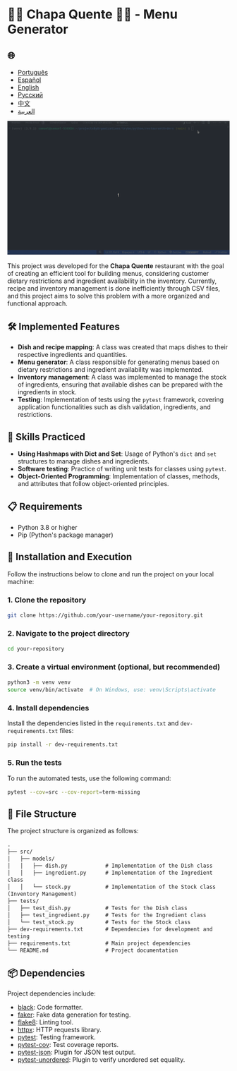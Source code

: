 # 🍝🦐 Chapa Quente 🍛🥘 - Menu Generator

<h2>🌐</h2>
<ul>
  <li><a href="https://github.com/SamuelRocha91/restaurantOrders" target="_blank">Português</a></li>
  <li><a href="https://github.com/SamuelRocha91/restaurantOrders/blob/main/README_es.md" target="_blank">Español</a></li>
  <li><a href="https://github.com/SamuelRocha91/restaurantOrders/blob/main/README_en.md" target="_blank">English</a></li>
  <li><a href="https://github.com/SamuelRocha91/restaurantOrders/blob/main/README_ru.md" target="_blank">Русский</a></li>
  <li><a href="https://github.com/SamuelRocha91/restaurantOrders/blob/main/README_ch.md" target="_blank">中文</a></li>
  <li><a href="https://github.com/SamuelRocha91/restaurantOrders/blob/main/README_ar.md" target="_blank">العربية</a></li>
</ul>

![Class handling in Python REPL](./gifs/pythonRestaurant.gif)

This project was developed for the **Chapa Quente** restaurant with the goal of creating an efficient tool for building menus, considering customer dietary restrictions and ingredient availability in the inventory. Currently, recipe and inventory management is done inefficiently through CSV files, and this project aims to solve this problem with a more organized and functional approach.

## 🛠️ Implemented Features

- **Dish and recipe mapping**: A class was created that maps dishes to their respective ingredients and quantities.
- **Menu generator**: A class responsible for generating menus based on dietary restrictions and ingredient availability was implemented.
- **Inventory management**: A class was implemented to manage the stock of ingredients, ensuring that available dishes can be prepared with the ingredients in stock.
- **Testing**: Implementation of tests using the `pytest` framework, covering application functionalities such as dish validation, ingredients, and restrictions.

## 🚵 Skills Practiced

- **Using Hashmaps with Dict and Set**: Usage of Python's `dict` and `set` structures to manage dishes and ingredients.
- **Software testing**: Practice of writing unit tests for classes using `pytest`.
- **Object-Oriented Programming**: Implementation of classes, methods, and attributes that follow object-oriented principles.

## 📋 Requirements

- Python 3.8 or higher
- Pip (Python's package manager)

## 🔧 Installation and Execution

Follow the instructions below to clone and run the project on your local machine:

### 1. Clone the repository

```bash
git clone https://github.com/your-username/your-repository.git
```

### 2. Navigate to the project directory

```bash
cd your-repository
```

### 3. Create a virtual environment (optional, but recommended)

```bash
python3 -m venv venv
source venv/bin/activate  # On Windows, use: venv\Scripts\activate
```

### 4. Install dependencies

Install the dependencies listed in the `requirements.txt` and `dev-requirements.txt` files:

```bash
pip install -r dev-requirements.txt
```

### 5. Run the tests

To run the automated tests, use the following command:

```bash
pytest --cov=src --cov-report=term-missing
```

## 📝 File Structure

The project structure is organized as follows:

```
.
├── src/
│   ├── models/
│   │   ├── dish.py            # Implementation of the Dish class
│   │   ├── ingredient.py      # Implementation of the Ingredient class
│   │   └── stock.py           # Implementation of the Stock class (Inventory Management)
├── tests/
│   ├── test_dish.py           # Tests for the Dish class
│   ├── test_ingredient.py     # Tests for the Ingredient class
│   └── test_stock.py          # Tests for the Stock class
├── dev-requirements.txt       # Dependencies for development and testing
├── requirements.txt           # Main project dependencies
└── README.md                  # Project documentation
```

## 📦 Dependencies

Project dependencies include:

- [black](https://github.com/psf/black): Code formatter.
- [faker](https://github.com/joke2k/faker): Fake data generation for testing.
- [flake8](https://github.com/PyCQA/flake8): Linting tool.
- [httpx](https://www.python-httpx.org/): HTTP requests library.
- [pytest](https://pytest.org/): Testing framework.
- [pytest-cov](https://github.com/pytest-dev/pytest-cov): Test coverage reports.
- [pytest-json](https://github.com/nicoddemus/pytest-json): Plugin for JSON test output.
- [pytest-unordered](https://github.com/altendky/pytest-unordered): Plugin to verify unordered set equality.
